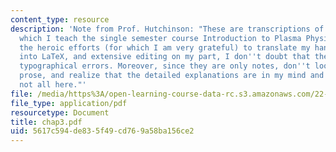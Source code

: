 ```yaml
---
content_type: resource
description: 'Note from Prof. Hutchinson: "These are transcriptions of the notes from
  which I teach the single semester course Introduction to Plasma Physics. Despite
  the heroic efforts (for which I am very grateful) to translate my hand-written materials
  into LaTeX, and extensive editing on my part, I don''t doubt that there are many
  typographical errors. Moreover, since they are only notes, don''t look for limpid
  prose, and realize that the detailed explanations are in my mind and orally in class,
  not all here."'
file: /media/https%3A/open-learning-course-data-rc.s3.amazonaws.com/22-611j-introduction-to-plasma-physics-i-fall-2003/5617c594de835f49cd769a58ba156ce2_chap3.pdf
file_type: application/pdf
resourcetype: Document
title: chap3.pdf
uid: 5617c594-de83-5f49-cd76-9a58ba156ce2
---
```


